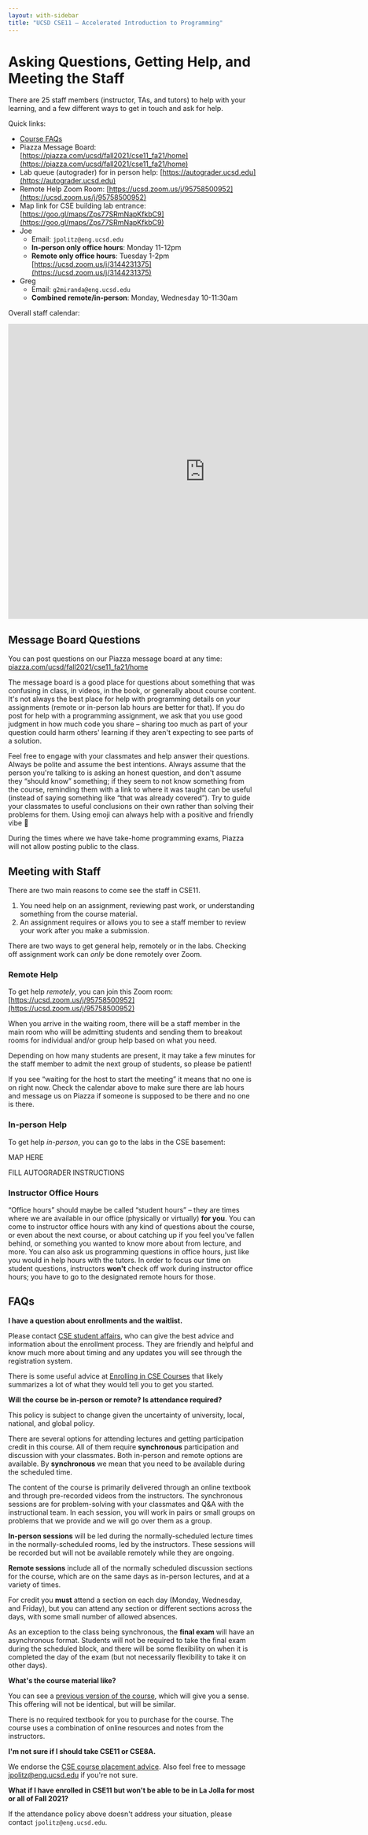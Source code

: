 ```yaml
---
layout: with-sidebar
title: "UCSD CSE11 – Accelerated Introduction to Programming"
---
```


# Asking Questions, Getting Help, and Meeting the Staff

There are 25 staff members (instructor, TAs, and tutors) to help with your
learning, and a few different ways to get in touch and ask for help.

Quick links:

- [Course FAQs](#faq)
- Piazza Message Board: [https://piazza.com/ucsd/fall2021/cse11_fa21/home](https://piazza.com/ucsd/fall2021/cse11_fa21/home)
- Lab queue (autograder) for in person help: [https://autograder.ucsd.edu](https://autograder.ucsd.edu)
- Remote Help Zoom Room: [https://ucsd.zoom.us/j/95758500952](https://ucsd.zoom.us/j/95758500952)
- Map link for CSE building lab entrance: [https://goo.gl/maps/Zps77SRmNapKfkbC9](https://goo.gl/maps/Zps77SRmNapKfkbC9)
- Joe
  - Email: `jpolitz@eng.ucsd.edu`
  - **In-person only office hours**: Monday 11-12pm
  - **Remote only office hours**: Tuesday 1-2pm [https://ucsd.zoom.us/j/3144231375](https://ucsd.zoom.us/j/3144231375)
- Greg
  - Email: `g2miranda@eng.ucsd.edu`
  - **Combined remote/in-person**: Monday, Wednesday 10-11:30am

Overall staff calendar:

<iframe src="https://calendar.google.com/calendar/embed?src=c_i322htihl8vjkgmo3c0b2hljco%40group.calendar.google.com&ctz=America%2FLos_Angeles" style="border: 0" width="800" height="600" frameborder="0" scrolling="no"></iframe>

## Message Board Questions

You can post questions on our Piazza message board at any time:
[piazza.com/ucsd/fall2021/cse11_fa21/home](piazza.com/ucsd/fall2021/cse11_fa21/home)

The message board is a good place for questions about something that was
confusing in class, in videos, in the book, or generally about course content.
It's not always the best place for help with programming details on your
assignments (remote or in-person lab hours are better for that). If you do post
for help with a programming assignment, we ask that you use good judgment in how
much code you share – sharing too much as part of your question could harm
others' learning if they aren't expecting to see parts of a solution. 

Feel free to engage with your classmates and help answer their questions. Always
be polite and assume the best intentions. Always assume that the person you're
talking to is asking an honest question, and don't assume they “should know”
something; if they seem to not know something from the course, reminding them
with a link to where it was taught can be useful (instead of saying something
like “that was already covered”). Try to guide your classmates to useful
conclusions on their own rather than solving their problems for them. Using
emoji can always help with a positive and friendly vibe 🙂

During the times where we have take-home programming exams, Piazza will not
allow posting public to the class.

## Meeting with Staff

There are two main reasons to come see the staff in CSE11.

1. You need help on an assignment, reviewing past work, or understanding
something from the course material.
2. An assignment requires or allows you to see a staff member to review your
work after you make a submission.

There are two ways to get general help, remotely or in the labs. Checking off
assignment work can _only_ be done remotely over Zoom.

### Remote Help

To get help *remotely*, you can join this Zoom room: [https://ucsd.zoom.us/j/95758500952](https://ucsd.zoom.us/j/95758500952)

When you arrive in the waiting room, there will be a staff member in the main
room who will be admitting students and sending them to breakout rooms for
individual and/or group help based on what you need.

Depending on how many students are present, it may take a few minutes for the
staff member to admit the next group of students, so please be patient!

If you see “waiting for the host to start the meeting” it means that no one is
on right now. Check the calendar above to make sure there are lab hours and
message us on Piazza if someone is supposed to be there and no one is there.

### In-person Help

To get help *in-person*, you can go to the labs in the CSE basement:

MAP HERE

FILL AUTOGRADER INSTRUCTIONS

### Instructor Office Hours

“Office hours” should maybe be called “student hours” – they are times where
we are available in our office (physically or virtually) **for you**. You can
come to instructor office hours with any kind of questions about the course, or
even about the next course, or about catching up if you feel you've fallen
behind, or something you wanted to know more about from lecture, and more. You
can also ask us programming questions in office hours, just like you would in
help hours with the tutors. In order to focus our time on student questions,
instructors **won't** check off work during instructor office hours; you have to
go to the designated remote hours for those.


<a name="faq"></a>
## FAQs

**I have a question about enrollments and the waitlist.**

Please contact [CSE student
affairs](https://cse.ucsd.edu/undergraduate/undergraduate/advising/cse-student-affairs-office-hours),
who can give the best advice and information about the enrollment process. They
are friendly and helpful and know much more about timing and any updates you
will see through the registration system.

There is some useful advice at [Enrolling in CSE
Courses](https://cse.ucsd.edu/undergraduate/courses/enrolling-cse-courses) that
likely summarizes a lot of what they would tell you to get you started.

**Will the course be in-person or remote? Is attendance required?**

This policy is subject to change given the uncertainty of university, local,
national, and global policy.

There are several options for attending lectures and getting participation
credit in this course. All of them require **synchronous** participation and
discussion with your classmates. Both in-person and remote options are
available. By **synchronous** we mean that you need to be available during the
scheduled time.

The content of the course is primarily delivered through an online textbook and
through pre-recorded videos from the instructors. The synchronous sessions are
for problem-solving with your classmates and Q&A with the instructional team.
In each session, you will work in pairs or small groups on problems that we
provide and we will go over them as a group.

**In-person sessions** will be led during the normally-scheduled lecture times in the normally-scheduled
rooms, led by the instructors. These sessions will be recorded but
will not be available remotely while they are ongoing.

**Remote sessions** include all of the normally scheduled discussion sections for the
course, which are on the same days as in-person lectures, and at a variety of
times.


For credit you **must** attend a section on each day (Monday, Wednesday, and
Friday), but you can attend any section or different sections across the days,
with some small number of allowed absences.

As an exception to the class being synchronous, the **final exam** will have an
asynchronous format. Students will not be required to take the final exam
during the scheduled block, and there will be some flexibility on when it is
completed the day of the exam (but not necessarily flexibility to take it on
other days).

**What's the course material like?**

You can see a [previous version of the
course](https://ucsd-cse11-s20.github.io/), which will give you a sense. This
offering will not be identical, but will be similar.

There is no required textbook for you to purchase for the course. The course uses a combination of online resources and notes from the instructors.

**I'm not sure if I should take CSE11 or CSE8A.**

We endorse the [CSE course placement
advice](https://cse.ucsd.edu/index.php/undergraduate/courses/cse-course-placement-advice).
Also feel free to message jpolitz@eng.ucsd.edu if you're not sure.


**What if I have enrolled in CSE11 but won't be able to be in La Jolla for most
or all of Fall 2021?**

If the attendance policy above doesn't address your situation, please contact
`jpolitz@eng.ucsd.edu`.


